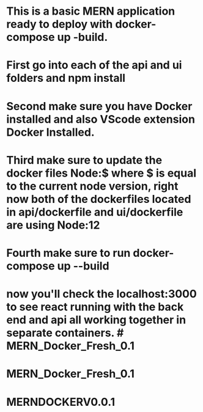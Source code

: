 # This is a basic MERN application ready to deploy with docker-compose up -build. 

# First go into each of the api and ui folders and npm install 
# Second make sure you have Docker installed and also VScode extension Docker Installed.

# Third make sure to update the docker files Node:$  where $ is equal to the current node version, right now both of the dockerfiles located in api/dockerfile and ui/dockerfile are using Node:12

# Fourth make sure to run docker-compose up --build 

# now you'll check the localhost:3000 to see react running with the back end and api all working together in separate containers. # MERN_Docker_Fresh_0.1
# MERN_Docker_Fresh_0.1
# MERNDOCKERV0.0.1
